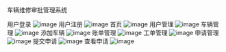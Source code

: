 车辆维修审批管理系统

用户登录
![image](https://github.com/user-attachments/assets/4b81edb7-aef0-4d41-8b8b-f6b98648db54)
用户注册
![image](https://github.com/user-attachments/assets/403e5fd6-2a3d-46e6-a171-331d187b5cb0)
首页
![image](https://github.com/user-attachments/assets/1563f7cc-ac3a-4524-964d-b5292752dcbf)
用户管理
![image](https://github.com/user-attachments/assets/3f556a57-0a94-4fc3-8d49-3909c15e33c0)
车辆管理
![image](https://github.com/user-attachments/assets/236f4a3e-7813-4f23-b4ee-bd4b7fa39325)
添加车辆
![image](https://github.com/user-attachments/assets/cd856671-e546-433c-aa98-2e6d120a37fd)
账单管理
![image](https://github.com/user-attachments/assets/7f77b63e-a603-4ad6-8717-3dcffd7a2986)
工单管理
![image](https://github.com/user-attachments/assets/1d380c4c-bbb2-470b-a0fd-d3e41120d065)
申请管理
![image](https://github.com/user-attachments/assets/1520c044-e1da-49ce-8316-0d981eb8244b)
提交申请
![image](https://github.com/user-attachments/assets/c8f2f5e8-4b95-4cff-ba28-f7db0fe092b6)
查看申请
![image](https://github.com/user-attachments/assets/905791d2-e922-40ec-ab2f-c0a875659921)
